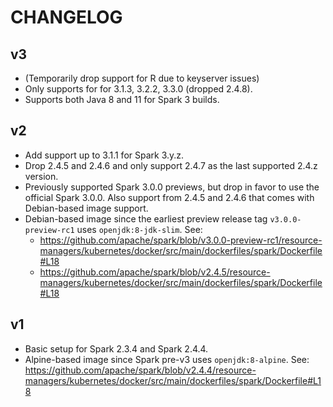 # CHANGELOG

## v3

- (Temporarily drop support for R due to keyserver issues)
- Only supports for for 3.1.3, 3.2.2, 3.3.0 (dropped 2.4.8).
- Supports both Java 8 and 11 for Spark 3 builds.

## v2

- Add support up to 3.1.1 for Spark 3.y.z.
- Drop 2.4.5 and 2.4.6 and only support 2.4.7 as the last supported 2.4.z version.
- Previously supported Spark 3.0.0 previews, but drop in favor to use
  the official Spark 3.0.0. Also support from 2.4.5 and 2.4.6 that comes
  with Debian-based image support.
- Debian-based image since the earliest preview release tag
  `v3.0.0-preview-rc1` uses `openjdk:8-jdk-slim`. See:
  - <https://github.com/apache/spark/blob/v3.0.0-preview-rc1/resource-managers/kubernetes/docker/src/main/dockerfiles/spark/Dockerfile#L18>
  - <https://github.com/apache/spark/blob/v2.4.5/resource-managers/kubernetes/docker/src/main/dockerfiles/spark/Dockerfile#L18>

## v1

- Basic setup for Spark 2.3.4 and Spark 2.4.4.
- Alpine-based image since Spark pre-v3 uses `openjdk:8-alpine`. See:
  <https://github.com/apache/spark/blob/v2.4.4/resource-managers/kubernetes/docker/src/main/dockerfiles/spark/Dockerfile#L18>
